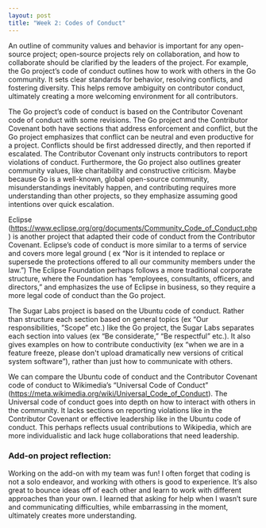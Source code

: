 ```yaml
---
layout: post
title: "Week 2: Codes of Conduct"
---
```

An outline of community values and behavior is important for any open-source project; open-source projects rely on collaboration, and how to collaborate should be clarified by the leaders of the project. For example, the Go project’s code of conduct outlines how to work with others in the Go community. It sets clear standards for behavior, resolving conflicts, and fostering diversity. This helps remove ambiguity on contributor conduct, ultimately creating a more welcoming environment for all contributors.

<!--more-->

The Go project’s code of conduct is based on the Contributor Covenant code of conduct with some revisions. The Go project and the Contributor Covenant both have sections that address enforcement and conflict, but the Go project emphasizes that conflict can be neutral and even productive for a project. Conflicts should be first addressed directly, and then reported if escalated. The Contributor Covenant only instructs contributors to report violations of conduct. Furthermore, the Go project also outlines greater community values, like charitability and constructive criticism. Maybe because Go is a well-known, global open-source community, misunderstandings inevitably happen, and contributing requires more understanding than other projects, so they emphasize assuming good intentions over quick escalation.

Eclipse (https://www.eclipse.org/org/documents/Community_Code_of_Conduct.php)  is another project that adapted their code of conduct from the Contributor Covenant. Eclipse’s code of conduct is more similar to a terms of service and covers more legal ground ( ex “Nor is it intended to replace or supersede the protections offered to all our community members under the law.”) The Eclipse Foundation perhaps follows a more traditional corporate structure, where the Foundation has “employees, consultants, officers, and directors,” and emphasizes the use of Eclipse in business, so they require a more legal code of conduct than the Go project.

The Sugar Labs project is based on the Ubuntu code of conduct. Rather than structure each section based on general topics (ex “Our responsibilities, ”Scope” etc.) like the Go project, the Sugar Labs separates each section into values (ex “Be considerate,” “Be respectful” etc.). It also gives examples on how to contribute conductivity (ex “when we are in a feature freeze, please don't upload dramatically new versions of critical system software”), rather than just how to communicate with others. 

We can compare the Ubuntu code of conduct and the Contributor Covenant code of conduct to Wikimedia’s “Universal Code of Conduct” (https://meta.wikimedia.org/wiki/Universal_Code_of_Conduct). The Universal code of conduct goes into depth on how to interact with others in the community. It lacks sections on reporting violations like in the Contributor Covenant or effective leadership like in the Ubuntu code of conduct. This perhaps reflects usual contributions to Wikipedia, which are more individualistic and lack huge collaborations that need leadership.

### Add-on project reflection:
Working on the add-on with my team was fun! I often forget that coding is not a solo endeavor, and working with others is good to experience. It’s also great to bounce ideas off of each other and learn to work with different approaches than your own. I learned that asking for help when I wasn’t sure and communicating difficulties, while embarrassing in the moment, ultimately creates more understanding. 

